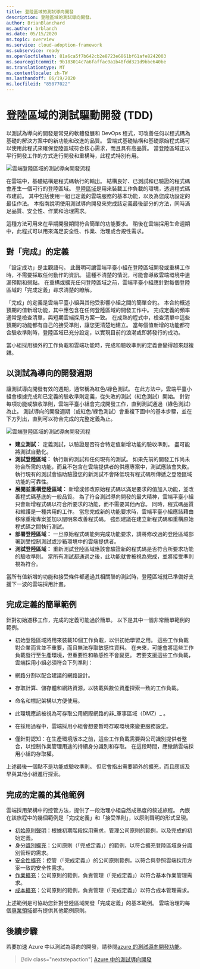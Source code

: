 ```yaml
---
title: 登陸區域的測試導向開發
description: 登陸區域的測試導向開發。
author: BrianBlanchard
ms.author: brblanch
ms.date: 05/15/2020
ms.topic: overview
ms.service: cloud-adoption-framework
ms.subservice: ready
ms.openlocfilehash: 81a6ca5f7b642cb2e8723e6861bf61afe8242003
ms.sourcegitcommit: 9b183014c7a6faffac0a1b48fdd321d9bbe640be
ms.translationtype: MT
ms.contentlocale: zh-TW
ms.lasthandoff: 06/19/2020
ms.locfileid: "85077022"
---
```

# <a name="test-driven-development-tdd-for-landing-zones"></a>登陸區域的測試驅動開發 (TDD)

以測試為導向的開發是常見的軟體發展和 DevOps 程式，可改善任何以程式碼為基礎的解決方案中的新功能和改進的品質。 雲端式基礎結構和基礎原始程式碼可以使用此程式來確保登陸區域符合核心需求，而且具有高品質。 當登陸區域正以平行開發工作的方式進行開發和重構時，此程式特別有用。

![雲端登陸區域的測試導向開發流程](../../_images/ready/test-driven-development-process.png)

在雲端中，基礎結構是程式碼執行的輸出。 結構良好、已測試和已驗證的程式碼會產生一個可行的登陸區域。 [登陸區域](../landing-zone/index.md)是用來裝載工作負載的環境，透過程式碼布建前。 其中包括使用一組已定義的雲端服務的基本功能，以及為您成功設定的最佳作法。 本指南說明使用測試導向開發來完成該定義最後部分的方法，同時滿足品質、安全性、作業和治理需求。

這種方法可用來在早期開發期間符合簡單的功能要求。 稍後在雲端採用生命週期中，此程式可以用來滿足安全性、作業、治理或合規性需求。

## <a name="definition-of-done"></a>對「完成」的定義

「設定成功」是主觀語句。 此聲明可讓雲端平臺小組在登陸區域開發或重構工作時，不需要採取任何動作的資訊。 這種不清楚的情況，可能會導致雲端環境中遺漏預期和弱點。 在重構或擴充任何登陸區域之前，雲端平臺小組應針對每個登陸區域的「完成定義」尋求清楚的瞭解。

「完成」的定義是雲端平臺小組與其他受影響小組之間的簡單合約。 本合約概述預期的值新增功能，其中應包含在任何登陸區域的開發工作中。 完成定義的頻率通常是檢查清單，與短期雲端採用方案一致。 在成熟的程式中，檢查清單中這些預期的功能都有自己的接受準則，讓您更清楚地建立。 當每個值新增的功能都符合驗收準則時，登陸區域已充分設定，以實現目前的浪潮或即將發行的成功。

當小組採用額外的工作負載和雲端功能時，完成和驗收準則的定義會變得越來越複雜。

## <a name="test-driven-development-cycle"></a>以測試為導向的開發週期

讓測試導向開發有效的週期，通常稱為紅色/綠色測試。 在此方法中，雲端平臺小組會根據完成和已定義的驗收準則定義，從失敗的測試（紅色測試）開始。 針對每項功能或驗收準則，雲端平臺小組會完成開發工作，直到測試通過（綠色測試）為止。 測試導向的開發週期（或紅色/綠色測試）會重複下圖中的基本步驟，並在下方列出，直到可以符合完成的完整定義為止。

![雲端登陸區域的測試導向開發流程](../../_images/ready/test-driven-development-process.png)

- **建立測試：** 定義測試，以驗證是否符合特定值新增功能的驗收準則。 盡可能將測試自動化。
- **測試登陸區域：** 執行新的測試和任何現有的測試。 如果先前的開發工作尚未符合所需的功能，而且不包含在雲端提供者的供應專案中，測試應該會失敗。 執行現有的測試會協助驗證您的新測試不會降低現有程式碼所傳遞之登陸區域功能的可靠性。
- **展開並重構登陸區域：** 新增或修改原始程式碼以滿足要求的值加入功能，並改善程式碼基底的一般品質。 為了符合測試導向開發的最大精神，雲端平臺小組只會新增程式碼以符合所要求的功能，而不需要其他內容。 同時，程式碼品質和維護是一種共用的工作。 當您完成新的功能要求時，雲端平臺小組應該藉由移除重複專案並加以闡明來改善程式碼。 強烈建議在建立新程式碼和重構原始程式碼之間執行測試。
- **部署登陸區域：** 一旦原始程式碼能夠完成功能要求，請將修改過的登陸區域部署到受控制測試或沙箱環境中的雲端提供者。
- **測試登陸區域：** 重新測試登陸區域應該會驗證新的程式碼是否符合所要求功能的驗收準則。 當所有測試都通過之後，此功能就會被視為完成，並將接受準則視為符合。

當所有值新增的功能和接受條件都通過其相關聯的測試時，登陸區域就已準備好支援下一波的雲端採用計畫。

## <a name="simple-example-of-a-definition-of-done"></a>完成定義的簡單範例

針對初始遷移工作，完成的定義可能過於簡單。 以下是其中一個非常簡單範例的範例。

- 初始登陸區域將用來裝載10個工作負載，以供初始學習之用。 這些工作負載對企業而言並不重要，而且無法存取敏感性資料。 在未來，可能會將這些工作負載發行至生產環境，但重要性和敏感性不會變更。 若要支援這些工作負載，雲端採用小組必須符合下列準則：

- 網路分割以配合建議的網路設計。
- 存取計算、儲存體和網路資源，以裝載與數位資產探索一致的工作負載。
- 命名和標記架構以方便使用。
- 此環境應該被視為可存取公用網際網路的非_軍事區域（DMZ）_ 。
- 在採用過程中，雲端採用小組會想要暫時存取環境來變更服務設定。
- 僅針對認知：在生產環境版本之前，這些工作負載需要與公司識別提供者整合，以控制作業管理用途的持續身分識別和存取。 在這段時間，應撤銷雲端採用小組的存取權。

上述最後一個點不是功能或驗收準則。 但它會指出需要額外的擴充，而且應該及早與其他小組進行探索。

## <a name="additional-examples-of-a-definition-of-done"></a>完成的定義的其他範例

雲端採用架構中的控管方法，提供了一段治理小組自然成熟度的敘述旅程。 內嵌在該旅程中的幾個範例是「完成定義」和「接受準則」，以原則聲明的形式呈現。

- [初始原則聲明](../../govern/guides/complex/initial-corporate-policy.md#policy-statements)：根據初期階段採用需求，管理公司原則的範例，以及完成的初始定義。
- 身分[識別擴充](../../govern/guides/complex/identity-baseline-improvement.md#incremental-improvement-of-the-policy-statements)：公司原則（「完成定義」）的範例，以符合擴充登陸區域身分識別管理的需求。
- [安全性擴充](../../govern/guides/complex/security-baseline-improvement.md#incremental-improvement-of-the-policy-statements)：控管（「完成定義」）的公司原則範例，以符合與參照雲端採用方案一致的安全性需求。
- [作業擴充](../../govern/guides/complex/resource-consistency-improvement.md#incremental-improvement-of-the-policy-statements)：公司原則的範例，負責管理（「完成定義」）以符合基本作業管理需求。
- [成本擴充](../../govern/guides/complex/cost-management-improvement.md#changes-to-the-policy-statements)：公司原則的範例，負責管理（「完成定義」）以符合成本管理需求。

上述範例是可協助您針對登陸區域開發「完成定義」的基本範例。 雲端治理的每個[專業領域](../../govern/governance-disciplines.md)都有提供其他範例原則。

## <a name="next-steps"></a>後續步驟

若要加速 Azure 中以測試為導向的開發，請參閱[azure 的測試導向開發功能](./azure-test-driven-development.md)。

> [!div class="nextstepaction"]
> [Azure 中的測試導向開發](./azure-test-driven-development.md)
